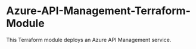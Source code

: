 # Azure-API-Management-Terraform-Module
This Terraform module deploys an Azure API Management service.

